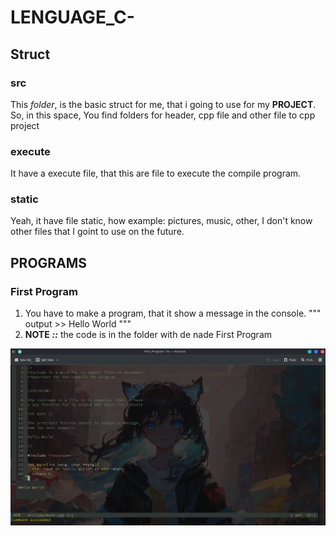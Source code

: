 # LENGUAGE_C-
## Struct
### src
This *folder*, is the basic struct for me, that i going to use for my **PROJECT**.
So, in this space, You find folders for header, cpp file and other file to cpp project
### execute
It have a execute file, that this are file to execute the compile program.
### static
Yeah, it have file static, how example: pictures, music, other, I don't know other files that I goint to use
on the future.
## PROGRAMS
### First Program
1. You have to make a program, that it show a message in the console.
"""
  output >> Hello World
"""
2. **NOTE** ***::*** the code is in the folder with de nade First Program

<img src = "./First_Program/static/img/First_Program.png">

